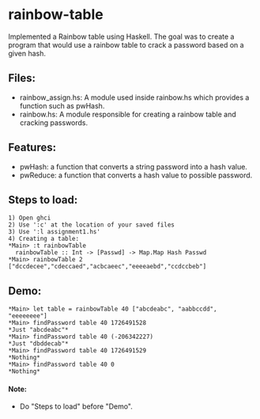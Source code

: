 # rainbow-table
Implemented a Rainbow table using Haskell. The goal was to create a program that would use a rainbow table to crack a password based on a given hash.

## Files:
- rainbow_assign.hs: A module used inside rainbow.hs which provides a function such as pwHash.
- rainbow.hs: A module responsible for creating a rainbow table and cracking passwords.

## Features:
- pwHash: a function that converts a string password into a hash value.
- pwReduce: a function that converts a hash value to possible password.

## Steps to load:
    1) Open ghci  
    2) Use ':c' at the location of your saved files  
    3) Use ':l assignment1.hs' 
    4) Creating a table:  
    *Main> :t rainbowTable  
      rainbowTable :: Int -> [Passwd] -> Map.Map Hash Passwd  
    *Main> rainbowTable 2 ["dccdecee","cdeccaed","acbcaeec","eeeeaebd","ccdccbeb"]  
  
## Demo:

    *Main> let table = rainbowTable 40 ["abcdeabc", "aabbccdd", "eeeeeeee"]  
    *Main> findPassword table 40 1726491528  
    *Just "abcdeabc"*  
    *Main> findPassword table 40 (-206342227)  
    *Just "dbddecab"*    
    *Main> findPassword table 40 1726491529  
    *Nothing*  
    *Main> findPassword table 40 0  
    *Nothing*  
    
    
#### Note:
- Do "Steps to load" before "Demo".
